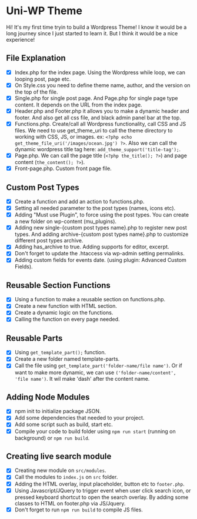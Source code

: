 # Uni-WP Theme

Hi! It's my first time tryin to build a Wordpress Theme! I know it would be a long journey since I just started to learn it. But I think it would be a nice experience!

## File Explanation

-  [x] Index.php for the index page. Using the Wordpress while loop, we can looping post, page etc.
-  [x] On Style.css you need to define theme name, author, and the version on the top of the file.
-  [x] Single.php for single post page. And Page.php for single page type content. It depends on the URL from the index page.
-  [x] Header.php and Footer.php it allows you to make a dynamic header and footer. And also get all css file, and black admin panel bar at the top.
-  [x] Functions.php. Create/call all Wordpress functionality, call CSS and JS files. We need to use get_theme_uri to call the theme directory to working with CSS, JS, or images. ex: `<?php echo get_theme_file_uri('/images/ocean.jpg') ?>`. Also we can call the dynamic wordpress title tag here: `add_theme_support('title-tag');`.
-  [x] Page.php. We can call the page title (`<?php the_title(); ?>`) and page content (`the_content(); ?>`).
-  [x] Front-page.php. Custom front page file.

## Custom Post Types

-  [x] Create a function and add an action to functions.php.
-  [x] Setting all needed parameter to the post types (names, icons etc).
-  [x] Adding "Must use Plugin", to force using the post types. You can create a new folder on wp-content (mu_plugins).
-  [x] Adding new single-{custom post types name}.php to register new post types. And adding archive-{custom post types name}.php to customize different post types archive.
-  [x] Adding has_archive to true. Adding supports for editor, excerpt.
-  [x] Don't forget to update the .htaccess via wp-admin setting permalinks.
-  [x] Adding custom fields for events date. (using plugin: Advanced Custom Fields).

## Reusable Section Functions

-  [x] Using a function to make a reusable section on functions.php.
-  [x] Create a new function with HTML section.
-  [x] Create a dynamic logic on the functions.
-  [x] Calling the function on every page needed.

## Reusable Parts

-  [x] Using `get_template_part();` function.
-  [x] Create a new folder named template-parts.
-  [x] Call the file using `get_template_part('folder-name/file name')`. Or if want to make more dynamic, we can use `('folder-name/content', 'file name')`. It wil make 'dash' after the content name.

## Adding Node Modules

-  [x] npm init to initialize package JSON.
-  [x] Add some dependencies that needed to your project.
-  [x] Add some script such as build, start etc.
-  [x] Compile your code to build folder using `npm run start` (running on background) or `npm run build`.

## Creating live search module

-  [x] Creating new module on `src/modules`.
-  [x] Call the modules to `index.js` on `src` folder.
-  [x] Adding the HTML overlay, input placeholder, button etc to `footer.php`.
-  [x] Using Javascript/JQuery to trigger event when user click search icon, or pressed keyboard shortcut to open the search overlay. By adding some classes to HTML on footer.php via JS/Jquery.
-  [x] Don't forget to run `npm run build` to compile JS files.
